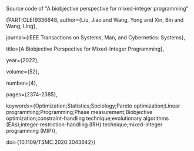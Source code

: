 Source code of "A biobjective perspective for mixed-integer programming"

@ARTICLE{9336648,
  author={Liu, Jiao and Wang, Yong and Xin, Bin and Wang, Ling},
  
  journal={IEEE Transactions on Systems, Man, and Cybernetics: Systems}, 
  
  title={A Biobjective Perspective for Mixed-Integer Programming}, 
  
  year={2022},
  
  volume={52},
  
  number={4},
  
  pages={2374-2385},
  
  keywords={Optimization;Statistics;Sociology;Pareto optimization;Linear programming;Programming;Phase measurement;Biobjective optimization;constraint-handling technique;evolutionary algorithms (EAs);integer-restriction-handling (IRH) technique;mixed-integer programming (MIP)},
  
  doi={10.1109/TSMC.2020.3043642}}
